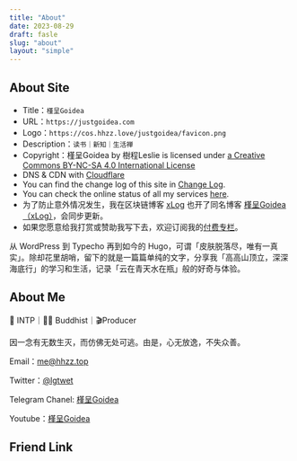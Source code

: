 ```yaml
---
title: "About"
date: 2023-08-29
draft: fasle
slug: "about"
layout: "simple"
---
```




## About Site

 - Title：`槿呈Goidea`
 - URL：`https://justgoidea.com`
 - Logo：`https://cos.hhzz.love/justgoidea/favicon.png`
 - Description：`读书｜新知｜生活禅`
 - Copyright：槿呈Goidea by 樹程Leslie is licensed under [a Creative Commons BY-NC-SA 4.0 International License](https://creativecommons.org/licenses/by-nc-sa/4.0/)
 - DNS & CDN with [Cloudflare](https://www.cloudflare.com/)
 - You can find the change log of this site in [Change Log](https://justgoidea.com/changelog).
 - You can check the online status of all my services [here](https://monitor.hhzz.plus/status/public).
 - 为了防止意外情况发生，我在区块链博客 [xLog](https://xlog.app/) 也开了同名博客 [槿呈Goidea（xLog）](https://xlog.justgoidea.com)，会同步更新。
 - 如果您愿意给我打赏或赞助我写下去，欢迎订阅我的[付费专栏](https://xiaobot.net/p/ywkh?refer=59b4c4c8-52a3-4dd4-b54b-1a81d7a4fb18&utm_source=justgoidea&utm_medium=email)。

 从 WordPress 到 Typecho 再到如今的 Hugo，可谓「皮肤脱落尽，唯有一真实」。除却花里胡哨，留下的就是一篇篇单纯的文字，分享我「高高山顶立，深深海底行」的学习和生活，记录「云在青天水在瓶」般的好奇与体验。

 ## About Me

 🌈 INTP｜🧘‍♂️ Buddhist｜🎬Producer

 因一念有无数生灭，而仿佛无处可逃。由是，心无放逸，不失众善。

 Email：me@hhzz.top

 Twitter：[@lgtwet](https://twitter.com/lgtwet)

 Telegram Chanel: [槿呈Goidea](https://t.me/justgoidea)

 Youtube：[槿呈Goidea](https://www.youtube.com/@justgoidea)

 ## Friend Link

